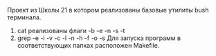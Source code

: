 Проект из Школы 21 в котором реализованы базовые утилиты bush терминала.
1) cat реализованы флаги -b -e -n -s -t
2) grep -e -i -v -c -l -n -h -f -o -s 
Для запуска программ в соответствующих папках расположен Makefile.
